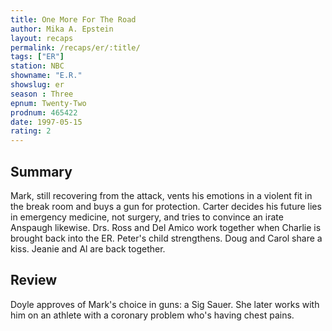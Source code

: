 ```yaml
---
title: One More For The Road
author: Mika A. Epstein
layout: recaps
permalink: /recaps/er/:title/
tags: ["ER"]
station: NBC
showname: "E.R."
showslug: er
season : Three
epnum: Twenty-Two
prodnum: 465422
date: 1997-05-15
rating: 2
---
```


## Summary

Mark, still recovering from the attack, vents his emotions in a violent fit in the break room and buys a gun for protection. Carter decides his future lies in emergency medicine, not surgery, and tries to convince an irate Anspaugh likewise. Drs. Ross and Del Amico work together when Charlie is brought back into the ER. Peter's child strengthens. Doug and Carol share a kiss. Jeanie and Al are back together.

## Review

Doyle approves of Mark's choice in guns: a Sig Sauer. She later works with him on an athlete with a coronary problem who's having chest pains.
